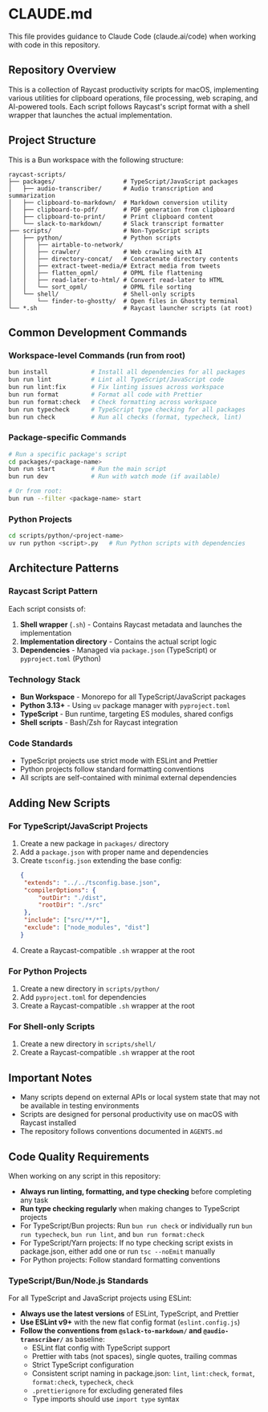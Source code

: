 # CLAUDE.md

This file provides guidance to Claude Code (claude.ai/code) when working with code in this repository.

## Repository Overview

This is a collection of Raycast productivity scripts for macOS, implementing various utilities for clipboard operations, file processing, web scraping, and AI-powered tools. Each script follows Raycast's script format with a shell wrapper that launches the actual implementation.

## Project Structure

This is a Bun workspace with the following structure:

```
raycast-scripts/
├── packages/                   # TypeScript/JavaScript packages
│   ├── audio-transcriber/      # Audio transcription and summarization
│   ├── clipboard-to-markdown/  # Markdown conversion utility
│   ├── clipboard-to-pdf/       # PDF generation from clipboard
│   ├── clipboard-to-print/     # Print clipboard content
│   └── slack-to-markdown/      # Slack transcript formatter
├── scripts/                    # Non-TypeScript scripts
│   ├── python/                 # Python scripts
│   │   ├── airtable-to-network/
│   │   ├── crawler/            # Web crawling with AI
│   │   ├── directory-concat/   # Concatenate directory contents
│   │   ├── extract-tweet-media/# Extract media from tweets
│   │   ├── flatten_opml/       # OPML file flattening
│   │   ├── read-later-to-html/ # Convert read-later to HTML
│   │   └── sort_opml/          # OPML file sorting
│   └── shell/                  # Shell-only scripts
│       └── finder-to-ghostty/  # Open files in Ghostty terminal
└── *.sh                        # Raycast launcher scripts (at root)
```

## Common Development Commands

### Workspace-level Commands (run from root)

```bash
bun install            # Install all dependencies for all packages
bun run lint           # Lint all TypeScript/JavaScript code
bun run lint:fix       # Fix linting issues across workspace
bun run format         # Format all code with Prettier
bun run format:check   # Check formatting across workspace
bun run typecheck      # TypeScript type checking for all packages
bun run check          # Run all checks (format, typecheck, lint)
```

### Package-specific Commands

```bash
# Run a specific package's script
cd packages/<package-name>
bun run start          # Run the main script
bun run dev            # Run with watch mode (if available)

# Or from root:
bun run --filter <package-name> start
```

### Python Projects

```bash
cd scripts/python/<project-name>
uv run python <script>.py   # Run Python scripts with dependencies
```

## Architecture Patterns

### Raycast Script Pattern

Each script consists of:

1. **Shell wrapper** (`.sh`) - Contains Raycast metadata and launches the implementation
2. **Implementation directory** - Contains the actual script logic
3. **Dependencies** - Managed via `package.json` (TypeScript) or `pyproject.toml` (Python)

### Technology Stack

- **Bun Workspace** - Monorepo for all TypeScript/JavaScript packages
- **Python 3.13+** - Using `uv` package manager with `pyproject.toml`
- **TypeScript** - Bun runtime, targeting ES modules, shared configs
- **Shell scripts** - Bash/Zsh for Raycast integration

### Code Standards

- TypeScript projects use strict mode with ESLint and Prettier
- Python projects follow standard formatting conventions
- All scripts are self-contained with minimal external dependencies

## Adding New Scripts

### For TypeScript/JavaScript Projects

1. Create a new package in `packages/` directory
2. Add a `package.json` with proper name and dependencies
3. Create `tsconfig.json` extending the base config:
   ```json
   {
   	"extends": "../../tsconfig.base.json",
   	"compilerOptions": {
   		"outDir": "./dist",
   		"rootDir": "./src"
   	},
   	"include": ["src/**/*"],
   	"exclude": ["node_modules", "dist"]
   }
   ```
4. Create a Raycast-compatible `.sh` wrapper at the root

### For Python Projects

1. Create a new directory in `scripts/python/`
2. Add `pyproject.toml` for dependencies
3. Create a Raycast-compatible `.sh` wrapper at the root

### For Shell-only Scripts

1. Create a new directory in `scripts/shell/`
2. Create a Raycast-compatible `.sh` wrapper at the root

## Important Notes

- Many scripts depend on external APIs or local system state that may not be available in testing environments
- Scripts are designed for personal productivity use on macOS with Raycast installed
- The repository follows conventions documented in `AGENTS.md`

## Code Quality Requirements

When working on any script in this repository:

- **Always run linting, formatting, and type checking** before completing any task
- **Run type checking regularly** when making changes to TypeScript projects
- For TypeScript/Bun projects: Run `bun run check` or individually run `bun run typecheck`, `bun run lint`, and `bun run format:check`
- For TypeScript/Yarn projects: If no type checking script exists in package.json, either add one or run `tsc --noEmit` manually
- For Python projects: Follow standard formatting conventions

### TypeScript/Bun/Node.js Standards

For all TypeScript and JavaScript projects using ESLint:

- **Always use the latest versions** of ESLint, TypeScript, and Prettier
- **Use ESLint v9+** with the new flat config format (`eslint.config.js`)
- **Follow the conventions from `@slack-to-markdown/` and `@audio-transcriber/`** as baseline:
  - ESLint flat config with TypeScript support
  - Prettier with tabs (not spaces), single quotes, trailing commas
  - Strict TypeScript configuration
  - Consistent script naming in package.json: `lint`, `lint:check`, `format`, `format:check`, `typecheck`, `check`
  - `.prettierignore` for excluding generated files
  - Type imports should use `import type` syntax
